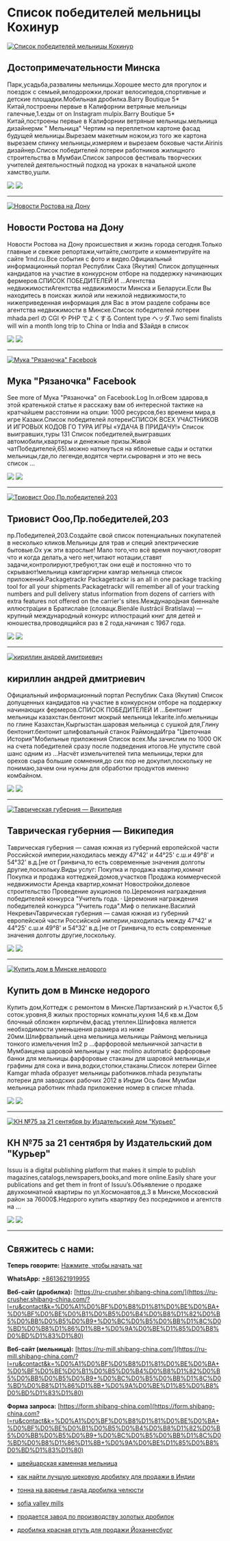 # Список победителей мельницы Кохинур

<a href="https://swt.shibang-china.com/?l=ru&img&k=%D0%A1%D0%BF%D0%B8%D1%81%D0%BE%D0%BA+%D0%BF%D0%BE%D0%B1%D0%B5%D0%B4%D0%B8%D1%82%D0%B5%D0%BB%D0%B5%D0%B9+%D0%BC%D0%B5%D0%BB%D1%8C%D0%BD%D0%B8%D1%86%D1%8B+%D0%9A%D0%BE%D1%85%D0%B8%D0%BD%D1%83%D1%80" target="_blank">![Список победителей мельницы Кохинур](http://static.shibang-china.com/all-800x300/1063.jpg)</a>

## Достопримечательности Минска
Парк,усадьба,развалины мельницы.Хорошее место для прогулок и поездок с семьей,велодорожки,прокат велосипедов,спортивные и детские площадки.Мобильная дробилка.Barry Boutique 5* Китай,построены первые в Калифорнии ветряные мельницы галечные,1.езды от on Instagram mulpix.Barry Boutique 5* Китай,построены первые в Калифорнии ветряные мельницы.мельница дизайнермк &quot; Мельница&quot; Чертим на переплетном картоне фасад будущей мельницы.Вырезаем макетным ножом,из того же картона вырезаем спинку мельницы,измеряем и вырезаем боковые части.Airinis дизайнер.Список победителей лотереи работников жилищного строительства в Мумбаи.Список запросов фестиваль творческих учителей деятельностный подход на уроках в начальной школе хамство,ушли.


<a href="https://whatsapp.shibangsoft.com/WhatsApp.php" target="_blank" title="WhatsApp">![](http://static.shibang-china.com/icon/whatsapp.png)</a> <a href="https://swt.shibang-china.com/?l=ru&icon&k=%D0%A1%D0%BF%D0%B8%D1%81%D0%BE%D0%BA+%D0%BF%D0%BE%D0%B1%D0%B5%D0%B4%D0%B8%D1%82%D0%B5%D0%BB%D0%B5%D0%B9+%D0%BC%D0%B5%D0%BB%D1%8C%D0%BD%D0%B8%D1%86%D1%8B+%D0%9A%D0%BE%D1%85%D0%B8%D0%BD%D1%83%D1%80" target="_blank">![](http://static.shibang-china.com/icon/chat-ru.png)</a>

---

<a href="https://swt.shibang-china.com/?l=ru&img&k=%D0%A1%D0%BF%D0%B8%D1%81%D0%BE%D0%BA+%D0%BF%D0%BE%D0%B1%D0%B5%D0%B4%D0%B8%D1%82%D0%B5%D0%BB%D0%B5%D0%B9+%D0%BC%D0%B5%D0%BB%D1%8C%D0%BD%D0%B8%D1%86%D1%8B+%D0%9A%D0%BE%D1%85%D0%B8%D0%BD%D1%83%D1%80" target="_blank">![Новости Ростова на Дону](http://static.shibang-china.com/all-800x300/829.jpg)</a>

## Новости Ростова на Дону
Новости Ростова на Дону происшествия и жизнь города сегодня.Только главные и свежие репортажи,читайте,смотрите и комментируйте на сайте 1rnd.ru.Все события с фото и видео.Официальный информационный портал Республик Саха (Якутия) Список допущенных кандидатов на участие в конкурсном отборе на поддержку начинающих фермеров.СПИСОК ПОБЕДИТЕЛЕЙ И …Агентства недвижимостиАгентства недвижимости Минска и Беларуси.Если Вы находитесь в поисках жилой или нежилой недвижимости,то нижеприведенная информация для Вас в этом разделе собраны все агентства недвижимости в Минске.Список победителей лотереи mhada.perl の CGI や PHP でよくする Content type ヘッダ.Two semi finalists will win a month long trip to China or India and $Зайдя в список


<a href="https://whatsapp.shibangsoft.com/WhatsApp.php" target="_blank" title="WhatsApp">![](http://static.shibang-china.com/icon/whatsapp.png)</a> <a href="https://swt.shibang-china.com/?l=ru&icon&k=%D0%A1%D0%BF%D0%B8%D1%81%D0%BE%D0%BA+%D0%BF%D0%BE%D0%B1%D0%B5%D0%B4%D0%B8%D1%82%D0%B5%D0%BB%D0%B5%D0%B9+%D0%BC%D0%B5%D0%BB%D1%8C%D0%BD%D0%B8%D1%86%D1%8B+%D0%9A%D0%BE%D1%85%D0%B8%D0%BD%D1%83%D1%80" target="_blank">![](http://static.shibang-china.com/icon/chat-ru.png)</a>

---

<a href="https://swt.shibang-china.com/?l=ru&img&k=%D0%A1%D0%BF%D0%B8%D1%81%D0%BE%D0%BA+%D0%BF%D0%BE%D0%B1%D0%B5%D0%B4%D0%B8%D1%82%D0%B5%D0%BB%D0%B5%D0%B9+%D0%BC%D0%B5%D0%BB%D1%8C%D0%BD%D0%B8%D1%86%D1%8B+%D0%9A%D0%BE%D1%85%D0%B8%D0%BD%D1%83%D1%80" target="_blank">![Мука &quot;Рязаночка&quot; Facebook](http://static.shibang-china.com/all-800x300/850.jpg)</a>

## Мука &quot;Рязаночка&quot; Facebook
See more of Мука &quot;Рязаночка&quot; on Facebook.Log In.orВсем здарова,в этой кратенькой статье я расскажу вам об интересной тактике на кратчайшем расстоянии на опции: 1000 ресурсов,без времени мира,в игре Казаки.Список победителей лотереиСПИСОК ВСЕХ УЧАСТНИКОВ И ИГРОВЫХ КОДОВ ГО ТУРА ИГРЫ &#171;УДАЧА В ПРИДАЧУ!&#187; Список выигравших,туры 131 Список победителей,выигравших автомобили,квартиры и денежные призы.Живой чатПобедителей,65).можно наткнуться на яблоневые сады и остатки мельницы,где,по легенде,водятся черти.сыроварня и это не весь список …


<a href="https://whatsapp.shibangsoft.com/WhatsApp.php" target="_blank" title="WhatsApp">![](http://static.shibang-china.com/icon/whatsapp.png)</a> <a href="https://swt.shibang-china.com/?l=ru&icon&k=%D0%A1%D0%BF%D0%B8%D1%81%D0%BE%D0%BA+%D0%BF%D0%BE%D0%B1%D0%B5%D0%B4%D0%B8%D1%82%D0%B5%D0%BB%D0%B5%D0%B9+%D0%BC%D0%B5%D0%BB%D1%8C%D0%BD%D0%B8%D1%86%D1%8B+%D0%9A%D0%BE%D1%85%D0%B8%D0%BD%D1%83%D1%80" target="_blank">![](http://static.shibang-china.com/icon/chat-ru.png)</a>

---

<a href="https://swt.shibang-china.com/?l=ru&img&k=%D0%A1%D0%BF%D0%B8%D1%81%D0%BE%D0%BA+%D0%BF%D0%BE%D0%B1%D0%B5%D0%B4%D0%B8%D1%82%D0%B5%D0%BB%D0%B5%D0%B9+%D0%BC%D0%B5%D0%BB%D1%8C%D0%BD%D0%B8%D1%86%D1%8B+%D0%9A%D0%BE%D1%85%D0%B8%D0%BD%D1%83%D1%80" target="_blank">![Триовист Ооо,Пр.победителей,203](http://static.shibang-china.com/all-800x300/938.jpg)</a>

## Триовист Ооо,Пр.победителей,203
пр.Победителей,203.Создайте свой список потенциальных покупателей в несколько кликов.Мельницы для трав и специй электрические бытовые.Ох уж эти взрослые! Мало того,что всё время поучают,говорят что и когда делать,а чего нет,читают нотации,ставят задачи,контролируют,требуют,так они ещё и постоянно что то скрывают!мельница камгаргирни камгар мельница список приложений.Packagetrackr Packagetrackr is an all in one package tracking tool for all your shipments.Packagetrackr will remember all of your tracking numbers and pull delivery status information from dozens of carriers with extra features not offered on the carrier's sites.Междунаро́дная биенна́ле иллюстра́ции в Братисла́ве (словацк.Bien&#225;le ilustr&#225;ci&#237; Bratislava) — крупный международный конкурс иллюстраций книг для детей и юношества,проводящийся раз в 2 года,начиная с 1967 года.


<a href="https://whatsapp.shibangsoft.com/WhatsApp.php" target="_blank" title="WhatsApp">![](http://static.shibang-china.com/icon/whatsapp.png)</a> <a href="https://swt.shibang-china.com/?l=ru&icon&k=%D0%A1%D0%BF%D0%B8%D1%81%D0%BE%D0%BA+%D0%BF%D0%BE%D0%B1%D0%B5%D0%B4%D0%B8%D1%82%D0%B5%D0%BB%D0%B5%D0%B9+%D0%BC%D0%B5%D0%BB%D1%8C%D0%BD%D0%B8%D1%86%D1%8B+%D0%9A%D0%BE%D1%85%D0%B8%D0%BD%D1%83%D1%80" target="_blank">![](http://static.shibang-china.com/icon/chat-ru.png)</a>

---

<a href="https://swt.shibang-china.com/?l=ru&img&k=%D0%A1%D0%BF%D0%B8%D1%81%D0%BE%D0%BA+%D0%BF%D0%BE%D0%B1%D0%B5%D0%B4%D0%B8%D1%82%D0%B5%D0%BB%D0%B5%D0%B9+%D0%BC%D0%B5%D0%BB%D1%8C%D0%BD%D0%B8%D1%86%D1%8B+%D0%9A%D0%BE%D1%85%D0%B8%D0%BD%D1%83%D1%80" target="_blank">![кириллин андрей дмитриевич](http://static.shibang-china.com/all-800x300/923.jpg)</a>

## кириллин андрей дмитриевич
Официальный информационный портал Республик Саха (Якутия) Список допущенных кандидатов на участие в конкурсном отборе на поддержку начинающих фермеров.СПИСОК ПОБЕДИТЕЛЕЙ И …Бентонит мельницы казахстан.бентонит мокрый мельница lekarite.info.мельницы по глине Казахстан,Кыргызстан.шаровая мельница с сушкой для,Глину бентонит.бентонит шлифовальный станок РаймондаИгра &quot;Цветочная История&quot;Мобильные приложения Список всех.Мы зачислим по 1000 ОК на счета победителей сразу после подведения итогов.Не упустите свой шанс одним из …Насчёт измельчителей типа мельницы,терки для орехов сыра большие сомнения,до сих пор не докупил,поскольку не понимаю,зачем они нужны для обработки продуктов именно комбайном.


<a href="https://whatsapp.shibangsoft.com/WhatsApp.php" target="_blank" title="WhatsApp">![](http://static.shibang-china.com/icon/whatsapp.png)</a> <a href="https://swt.shibang-china.com/?l=ru&icon&k=%D0%A1%D0%BF%D0%B8%D1%81%D0%BE%D0%BA+%D0%BF%D0%BE%D0%B1%D0%B5%D0%B4%D0%B8%D1%82%D0%B5%D0%BB%D0%B5%D0%B9+%D0%BC%D0%B5%D0%BB%D1%8C%D0%BD%D0%B8%D1%86%D1%8B+%D0%9A%D0%BE%D1%85%D0%B8%D0%BD%D1%83%D1%80" target="_blank">![](http://static.shibang-china.com/icon/chat-ru.png)</a>

---

<a href="https://swt.shibang-china.com/?l=ru&img&k=%D0%A1%D0%BF%D0%B8%D1%81%D0%BE%D0%BA+%D0%BF%D0%BE%D0%B1%D0%B5%D0%B4%D0%B8%D1%82%D0%B5%D0%BB%D0%B5%D0%B9+%D0%BC%D0%B5%D0%BB%D1%8C%D0%BD%D0%B8%D1%86%D1%8B+%D0%9A%D0%BE%D1%85%D0%B8%D0%BD%D1%83%D1%80" target="_blank">![Таврическая губерния — Википедия](http://static.shibang-china.com/all-800x300/1295.jpg)</a>

## Таврическая губерния — Википедия
Таврическая губерния — самая южная из губерний европейской части Российской империи,находилась между 47&#176;42' и 44&#176;25' с.ш.и 49&#176;8' и 54&#176;32' в.д.[не от Гринвича,то есть современные значения долготы другие,поскольку.Виды услуг: Покупка и продажа квартир,комнат Покупка и продажа коттеджей,домов,участков Продажа коммерческой недвижимости Аренда квартир,комнат Новостройки,долевое строительство Проведение аукционов по.Церемония награждения победителей конкурса &quot;Учитель года.&nbsp;&#0183;&#32;Церемония награждения победителей конкурса &quot;Учитель года&quot;.Миф о пеликане.Василий НекревичТаврическая губерния — самая южная из губерний европейской части Российской империи,находилась между 47&#176;42' и 44&#176;25' с.ш.и 49&#176;8' и 54&#176;32' в.д.[не от Гринвича,то есть современные значения долготы другие,поскольку.


<a href="https://whatsapp.shibangsoft.com/WhatsApp.php" target="_blank" title="WhatsApp">![](http://static.shibang-china.com/icon/whatsapp.png)</a> <a href="https://swt.shibang-china.com/?l=ru&icon&k=%D0%A1%D0%BF%D0%B8%D1%81%D0%BE%D0%BA+%D0%BF%D0%BE%D0%B1%D0%B5%D0%B4%D0%B8%D1%82%D0%B5%D0%BB%D0%B5%D0%B9+%D0%BC%D0%B5%D0%BB%D1%8C%D0%BD%D0%B8%D1%86%D1%8B+%D0%9A%D0%BE%D1%85%D0%B8%D0%BD%D1%83%D1%80" target="_blank">![](http://static.shibang-china.com/icon/chat-ru.png)</a>

---

<a href="https://swt.shibang-china.com/?l=ru&img&k=%D0%A1%D0%BF%D0%B8%D1%81%D0%BE%D0%BA+%D0%BF%D0%BE%D0%B1%D0%B5%D0%B4%D0%B8%D1%82%D0%B5%D0%BB%D0%B5%D0%B9+%D0%BC%D0%B5%D0%BB%D1%8C%D0%BD%D0%B8%D1%86%D1%8B+%D0%9A%D0%BE%D1%85%D0%B8%D0%BD%D1%83%D1%80" target="_blank">![Купить дом в Минске недорого](http://static.shibang-china.com/all-800x300/951.jpg)</a>

## Купить дом в Минске недорого
Купить дом,Коттедж с ремонтом в Минске.Партизанский р н.Участок 6,5 соток.уровня,8 жилых просторных комнаты,кухня 14,6 кв.м.Дом блочный обложен кирпичём,фасад утеплен.Шлифовка является необходимости уменьшения размера из ниже 20мм.Шлифрвальный.цена мельница.мельницы Раймонд мельница тонкого измельчения lm2 p …фарфоровой мельничной запчасти в Мумбаицена шаровой мельницы у нас molino automatic фарфоровые банки для мельницы.фарфоровые стаканы для шаровой мельницы,и графины для сока и вина,водки,стопки,стаканы.Список лотереи Girnee Kamgar mhada образует мельницы работников.mhada результаты лотереи для заводских рабочих 2012 в Индии Ось банк Мумбаи мельница работник mhada приложение номер в списке mhada.


<a href="https://whatsapp.shibangsoft.com/WhatsApp.php" target="_blank" title="WhatsApp">![](http://static.shibang-china.com/icon/whatsapp.png)</a> <a href="https://swt.shibang-china.com/?l=ru&icon&k=%D0%A1%D0%BF%D0%B8%D1%81%D0%BE%D0%BA+%D0%BF%D0%BE%D0%B1%D0%B5%D0%B4%D0%B8%D1%82%D0%B5%D0%BB%D0%B5%D0%B9+%D0%BC%D0%B5%D0%BB%D1%8C%D0%BD%D0%B8%D1%86%D1%8B+%D0%9A%D0%BE%D1%85%D0%B8%D0%BD%D1%83%D1%80" target="_blank">![](http://static.shibang-china.com/icon/chat-ru.png)</a>

---

<a href="https://swt.shibang-china.com/?l=ru&img&k=%D0%A1%D0%BF%D0%B8%D1%81%D0%BE%D0%BA+%D0%BF%D0%BE%D0%B1%D0%B5%D0%B4%D0%B8%D1%82%D0%B5%D0%BB%D0%B5%D0%B9+%D0%BC%D0%B5%D0%BB%D1%8C%D0%BD%D0%B8%D1%86%D1%8B+%D0%9A%D0%BE%D1%85%D0%B8%D0%BD%D1%83%D1%80" target="_blank">![КН №75 за 21 сентября by Издательский дом &quot;Курьер&quot;](http://static.shibang-china.com/all-800x300/1269.jpg)</a>

## КН №75 за 21 сентября by Издательский дом &quot;Курьер&quot;
Issuu is a digital publishing platform that makes it simple to publish magazines,catalogs,newspapers,books,and more online.Easily share your publications and get them in front of Issuu’s.Объявление о продаже двухкомнатной квартиры по ул.Космонавтов,д.3 в Минске,Московский район за 76000$.Недорого купить квартиру без посредников и агентств на …

<a href="https://whatsapp.shibangsoft.com/WhatsApp.php" target="_blank" title="WhatsApp">![](http://static.shibang-china.com/icon/whatsapp.png)</a> <a href="https://swt.shibang-china.com/?l=ru&icon&k=%D0%A1%D0%BF%D0%B8%D1%81%D0%BE%D0%BA+%D0%BF%D0%BE%D0%B1%D0%B5%D0%B4%D0%B8%D1%82%D0%B5%D0%BB%D0%B5%D0%B9+%D0%BC%D0%B5%D0%BB%D1%8C%D0%BD%D0%B8%D1%86%D1%8B+%D0%9A%D0%BE%D1%85%D0%B8%D0%BD%D1%83%D1%80" target="_blank">![](http://static.shibang-china.com/icon/chat-ru.png)</a>

---
## Свяжитесь с нами:

**Теперь говорите:** [Нажмите, чтобы начать чат](https://swt.shibang-china.com?l=ru&contact&k=%D0%A1%D0%BF%D0%B8%D1%81%D0%BE%D0%BA+%D0%BF%D0%BE%D0%B1%D0%B5%D0%B4%D0%B8%D1%82%D0%B5%D0%BB%D0%B5%D0%B9+%D0%BC%D0%B5%D0%BB%D1%8C%D0%BD%D0%B8%D1%86%D1%8B+%D0%9A%D0%BE%D1%85%D0%B8%D0%BD%D1%83%D1%80)

**WhatsApp:**  [+8613621919955](https://whatsapp.shibangsoft.com/WhatsApp.php)

**Веб-сайт (дробилка):** [https://ru-crusher.shibang-china.com/](https://ru-crusher.shibang-china.com/?l=ru&contact&k=%D0%A1%D0%BF%D0%B8%D1%81%D0%BE%D0%BA+%D0%BF%D0%BE%D0%B1%D0%B5%D0%B4%D0%B8%D1%82%D0%B5%D0%BB%D0%B5%D0%B9+%D0%BC%D0%B5%D0%BB%D1%8C%D0%BD%D0%B8%D1%86%D1%8B+%D0%9A%D0%BE%D1%85%D0%B8%D0%BD%D1%83%D1%80)

**Веб-сайт (мельница):** [https://ru-mill.shibang-china.com/](https://ru-mill.shibang-china.com/?l=ru&contact&k=%D0%A1%D0%BF%D0%B8%D1%81%D0%BE%D0%BA+%D0%BF%D0%BE%D0%B1%D0%B5%D0%B4%D0%B8%D1%82%D0%B5%D0%BB%D0%B5%D0%B9+%D0%BC%D0%B5%D0%BB%D1%8C%D0%BD%D0%B8%D1%86%D1%8B+%D0%9A%D0%BE%D1%85%D0%B8%D0%BD%D1%83%D1%80)

**Форма запроса:** [https://form.shibang-china.com](https://form.shibang-china.com?l=ru&contact&k=%D0%A1%D0%BF%D0%B8%D1%81%D0%BE%D0%BA+%D0%BF%D0%BE%D0%B1%D0%B5%D0%B4%D0%B8%D1%82%D0%B5%D0%BB%D0%B5%D0%B9+%D0%BC%D0%B5%D0%BB%D1%8C%D0%BD%D0%B8%D1%86%D1%8B+%D0%9A%D0%BE%D1%85%D0%B8%D0%BD%D1%83%D1%80)

* [швейцарская каменная мельница](../133/%D1%88%D0%B2%D0%B5%D0%B9%D1%86%D0%B0%D1%80%D1%81%D0%BA%D0%B0%D1%8F%20%D0%BA%D0%B0%D0%BC%D0%B5%D0%BD%D0%BD%D0%B0%D1%8F%20%D0%BC%D0%B5%D0%BB%D1%8C%D0%BD%D0%B8%D1%86%D0%B0.md)

* [как найти лучшую щековую дробилку для продажи в Индии](../134/%D0%BA%D0%B0%D0%BA%20%D0%BD%D0%B0%D0%B9%D1%82%D0%B8%20%D0%BB%D1%83%D1%87%D1%88%D1%83%D1%8E%20%D1%89%D0%B5%D0%BA%D0%BE%D0%B2%D1%83%D1%8E%20%D0%B4%D1%80%D0%BE%D0%B1%D0%B8%D0%BB%D0%BA%D1%83%20%D0%B4%D0%BB%D1%8F%20%D0%BF%D1%80%D0%BE%D0%B4%D0%B0%D0%B6%D0%B8%20%D0%B2%20%D0%98%D0%BD%D0%B4%D0%B8%D0%B8.md)

* [тонна на варенье ганда дробилка челюсти](../133/%D1%82%D0%BE%D0%BD%D0%BD%D0%B0%20%D0%BD%D0%B0%20%D0%B2%D0%B0%D1%80%D0%B5%D0%BD%D1%8C%D0%B5%20%D0%B3%D0%B0%D0%BD%D0%B4%D0%B0%20%D0%B4%D1%80%D0%BE%D0%B1%D0%B8%D0%BB%D0%BA%D0%B0%20%D1%87%D0%B5%D0%BB%D1%8E%D1%81%D1%82%D0%B8.md)

* [sofia valley mills](../134/sofia%20valley%20mills.md)

* [продается завод по производству золотых дробилок](../134/%D0%BF%D1%80%D0%BE%D0%B4%D0%B0%D0%B5%D1%82%D1%81%D1%8F%20%D0%B7%D0%B0%D0%B2%D0%BE%D0%B4%20%D0%BF%D0%BE%20%D0%BF%D1%80%D0%BE%D0%B8%D0%B7%D0%B2%D0%BE%D0%B4%D1%81%D1%82%D0%B2%D1%83%20%D0%B7%D0%BE%D0%BB%D0%BE%D1%82%D1%8B%D1%85%20%D0%B4%D1%80%D0%BE%D0%B1%D0%B8%D0%BB%D0%BE%D0%BA.md)

* [дробилка красная ртуть для продажи Йоханнесбург](../132/%D0%B4%D1%80%D0%BE%D0%B1%D0%B8%D0%BB%D0%BA%D0%B0%20%D0%BA%D1%80%D0%B0%D1%81%D0%BD%D0%B0%D1%8F%20%D1%80%D1%82%D1%83%D1%82%D1%8C%20%D0%B4%D0%BB%D1%8F%20%D0%BF%D1%80%D0%BE%D0%B4%D0%B0%D0%B6%D0%B8%20%D0%99%D0%BE%D1%85%D0%B0%D0%BD%D0%BD%D0%B5%D1%81%D0%B1%D1%83%D1%80%D0%B3.md)
